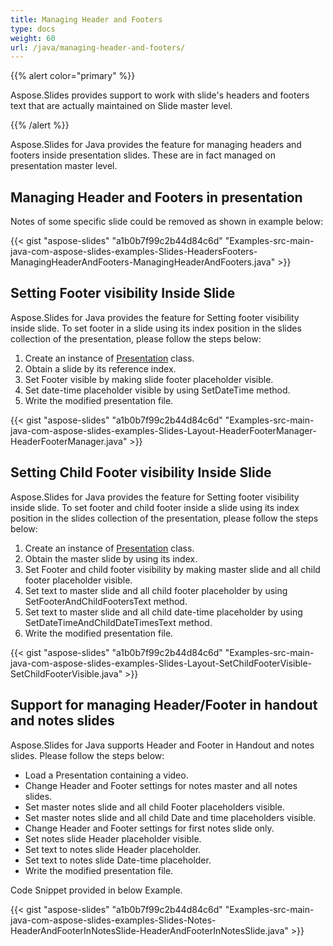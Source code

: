 ```yaml
---
title: Managing Header and Footers
type: docs
weight: 60
url: /java/managing-header-and-footers/
---
```


{{% alert color="primary" %}} 

Aspose.Slides provides support to work with slide's headers and footers text that are actually maintained on Slide master level.

{{% /alert %}} 

Aspose.Slides for Java provides the feature for managing headers and footers inside presentation slides. These are in fact managed on presentation master level.
## **Managing Header and Footers in presentation**
Notes of some specific slide could be removed as shown in example below:

{{< gist "aspose-slides" "a1b0b7f99c2b44d84c6d" "Examples-src-main-java-com-aspose-slides-examples-Slides-HeadersFooters-ManagingHeaderAndFooters-ManagingHeaderAndFooters.java" >}}
## **Setting Footer visibility Inside Slide**
Aspose.Slides for Java provides the feature for Setting footer visibility inside slide. To set footer in a slide using its index position in the slides collection of the presentation, please follow the steps below:

1. Create an instance of [Presentation](http://www.aspose.com/api/net/slides/aspose.slides/presentation) class.
1. Obtain a slide by its reference index.
1. Set Footer visible by making slide footer placeholder visible.
1. Set date-time placeholder visible by using SetDateTime method.
1. Write the modified presentation file.

{{< gist "aspose-slides" "a1b0b7f99c2b44d84c6d" "Examples-src-main-java-com-aspose-slides-examples-Slides-Layout-HeaderFooterManager-HeaderFooterManager.java" >}}
## **Setting Child Footer visibility Inside Slide**
Aspose.Slides for Java provides the feature for Setting footer visibility inside slide. To set footer and child footer inside a slide using its index position in the slides collection of the presentation, please follow the steps below:

1. Create an instance of [Presentation](http://www.aspose.com/api/net/slides/aspose.slides/presentation) class.
1. Obtain the master slide by using its index.
1. Set Footer and child footer visibility by making master slide and all child footer placeholder visible.
1. Set text to master slide and all child footer placeholder by using SetFooterAndChildFootersText method.
1. Set text to master slide and all child date-time placeholder by using SetDateTimeAndChildDateTimesText method.
1. Write the modified presentation file.

{{< gist "aspose-slides" "a1b0b7f99c2b44d84c6d" "Examples-src-main-java-com-aspose-slides-examples-Slides-Layout-SetChildFooterVisible-SetChildFooterVisible.java" >}}
## **Support for managing Header/Footer in handout and notes slides**
Aspose.Slides for Java supports Header and Footer in Handout and notes slides. Please follow the steps below:

- Load a Presentation containing a video.
- Change Header and Footer settings for notes master and all notes slides.
- Set master notes slide and all child Footer placeholders visible.
- Set master notes slide and all child Date and time placeholders visible.
- Change Header and Footer settings for first notes slide only.
- Set notes slide Header placeholder visible.
- Set text to notes slide Header placeholder.
- Set text to notes slide Date-time placeholder.
- Write the modified presentation file.

Code Snippet provided in below Example.

{{< gist "aspose-slides" "a1b0b7f99c2b44d84c6d" "Examples-src-main-java-com-aspose-slides-examples-Slides-Notes-HeaderAndFooterInNotesSlide-HeaderAndFooterInNotesSlide.java" >}}
